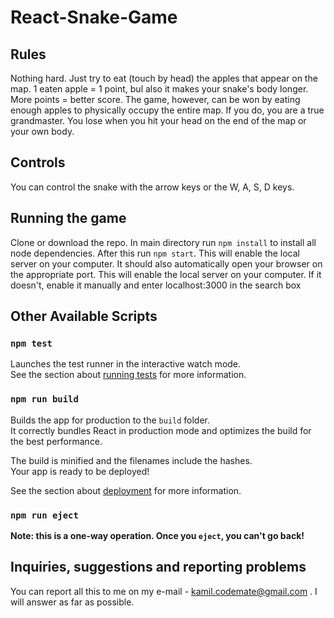 # React-Snake-Game
## Rules
Nothing hard. Just try to eat (touch by head) the apples that appear on the map. 1 eaten apple = 1 point, bul also it makes your snake's body longer.
More points = better score. The game, however, can be won by eating enough apples to physically occupy the entire map. If you do, you are a true grandmaster.
You lose when you hit your head on the end of the map or your own body.

## Controls
You can control the snake with the arrow keys or the W, A, S, D keys.

## Running the game
Clone or download the repo. In main directory run `npm install` to install all node dependencies. After this run `npm start`. This will enable the local server on your computer. It should also automatically open your browser on the appropriate port. This will enable the local server on your computer. If it doesn't, enable it manually and enter localhost:3000 in the search box

## Other Available Scripts


### `npm test`

Launches the test runner in the interactive watch mode.\
See the section about [running tests](https://facebook.github.io/create-react-app/docs/running-tests) for more information.

### `npm run build`

Builds the app for production to the `build` folder.\
It correctly bundles React in production mode and optimizes the build for the best performance.

The build is minified and the filenames include the hashes.\
Your app is ready to be deployed!

See the section about [deployment](https://facebook.github.io/create-react-app/docs/deployment) for more information.

### `npm run eject`

**Note: this is a one-way operation. Once you `eject`, you can't go back!**

## Inquiries, suggestions and reporting problems
You can report all this to me on my e-mail - kamil.codemate@gmail.com . I will answer as far as possible.


